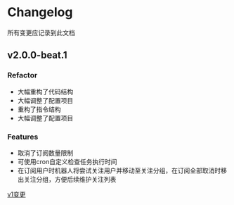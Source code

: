 # Changelog

所有变更应记录到此文档

## v2.0.0-beat.1
### Refactor
- 大幅重构了代码结构
- 大幅调整了配置项目
- 重构了指令结构
- 大幅调整了配置项目
### Features
- 取消了订阅数量限制
- 可使用cron自定义检查任务执行时间
- 在订阅用户时机器人将尝试关注用户并移动至关注分组，在订阅全部取消时移出关注分组，方便后续维护关注列表

[v1变更](https://github.com/401U/koishi-plugin-bilibili-notify/tree/c02846633e8b18ba6f16956835e62b84252f27b1)
